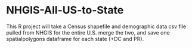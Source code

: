 # NHGIS-All-US-to-State
This R project will take a Census shapefile and demographic data csv file pulled from NHGIS for the entire U.S. merge the two, and save one spatialpolygons dataframe for each state (+DC and PR).
